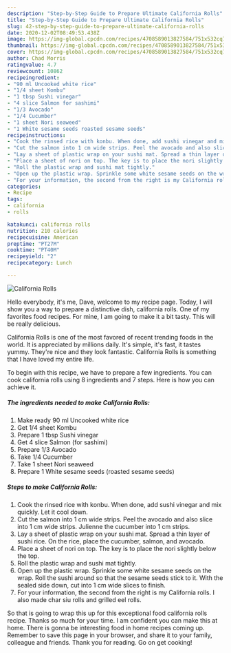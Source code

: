 ```yaml
---
description: "Step-by-Step Guide to Prepare Ultimate California Rolls"
title: "Step-by-Step Guide to Prepare Ultimate California Rolls"
slug: 42-step-by-step-guide-to-prepare-ultimate-california-rolls
date: 2020-12-02T08:49:53.438Z
image: https://img-global.cpcdn.com/recipes/4708589013827584/751x532cq70/california-rolls-recipe-main-photo.jpg
thumbnail: https://img-global.cpcdn.com/recipes/4708589013827584/751x532cq70/california-rolls-recipe-main-photo.jpg
cover: https://img-global.cpcdn.com/recipes/4708589013827584/751x532cq70/california-rolls-recipe-main-photo.jpg
author: Chad Morris
ratingvalue: 4.7
reviewcount: 10862
recipeingredient:
- "90 ml Uncooked white rice"
- "1/4 sheet Kombu"
- "1 tbsp Sushi vinegar"
- "4 slice Salmon for sashimi"
- "1/3 Avocado"
- "1/4 Cucumber"
- "1 sheet Nori seaweed"
- "1 White sesame seeds roasted sesame seeds"
recipeinstructions:
- "Cook the rinsed rice with konbu. When done, add sushi vinegar and mix quickly. Let it cool down."
- "Cut the salmon into 1 cm wide strips. Peel the avocado and also slice into 1 cm wide strips. Julienne the cucumber into 1 cm strips."
- "Lay a sheet of plastic wrap on your sushi mat. Spread a thin layer of sushi rice. On the rice, place the cucumber, salmon, and avocado."
- "Place a sheet of nori on top. The key is to place the nori slightly below the top."
- "Roll the plastic wrap and sushi mat tightly."
- "Open up the plastic wrap. Sprinkle some white sesame seeds on the wrap. Roll the sushi around so that the sesame seeds stick to it. With the sealed side down, cut into 1 cm wide slices to finish."
- "For your information, the second from the right is my California rolls. I also made char siu rolls and grilled eel rolls."
categories:
- Recipe
tags:
- california
- rolls

katakunci: california rolls 
nutrition: 210 calories
recipecuisine: American
preptime: "PT27M"
cooktime: "PT40M"
recipeyield: "2"
recipecategory: Lunch

---
```



![California Rolls](https://img-global.cpcdn.com/recipes/4708589013827584/751x532cq70/california-rolls-recipe-main-photo.jpg)

Hello everybody, it's me, Dave, welcome to my recipe page. Today, I will show you a way to prepare a distinctive dish, california rolls. One of my favorites food recipes. For mine, I am going to make it a bit tasty. This will be really delicious.



California Rolls is one of the most favored of recent trending foods in the world. It is appreciated by millions daily. It's simple, it's fast, it tastes yummy. They're nice and they look fantastic. California Rolls is something that I have loved my entire life.


To begin with this recipe, we have to prepare a few ingredients. You can cook california rolls using 8 ingredients and 7 steps. Here is how you can achieve it.

<!--inarticleads1-->

##### The ingredients needed to make California Rolls:

1. Make ready 90 ml Uncooked white rice
1. Get 1/4 sheet Kombu
1. Prepare 1 tbsp Sushi vinegar
1. Get 4 slice Salmon (for sashimi)
1. Prepare 1/3 Avocado
1. Take 1/4 Cucumber
1. Take 1 sheet Nori seaweed
1. Prepare 1 White sesame seeds (roasted sesame seeds)




<!--inarticleads2-->

##### Steps to make California Rolls:

1. Cook the rinsed rice with konbu. When done, add sushi vinegar and mix quickly. Let it cool down.
1. Cut the salmon into 1 cm wide strips. Peel the avocado and also slice into 1 cm wide strips. Julienne the cucumber into 1 cm strips.
1. Lay a sheet of plastic wrap on your sushi mat. Spread a thin layer of sushi rice. On the rice, place the cucumber, salmon, and avocado.
1. Place a sheet of nori on top. The key is to place the nori slightly below the top.
1. Roll the plastic wrap and sushi mat tightly.
1. Open up the plastic wrap. Sprinkle some white sesame seeds on the wrap. Roll the sushi around so that the sesame seeds stick to it. With the sealed side down, cut into 1 cm wide slices to finish.
1. For your information, the second from the right is my California rolls. I also made char siu rolls and grilled eel rolls.




So that is going to wrap this up for this exceptional food california rolls recipe. Thanks so much for your time. I am confident you can make this at home. There is gonna be interesting food in home recipes coming up. Remember to save this page in your browser, and share it to your family, colleague and friends. Thank you for reading. Go on get cooking!
